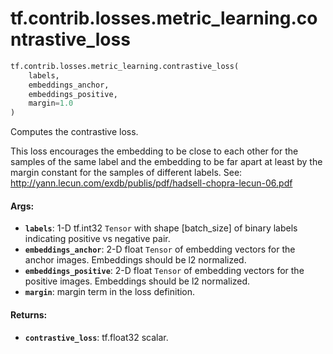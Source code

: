 <div itemscope itemtype="http://developers.google.com/ReferenceObject">
<meta itemprop="name" content="tf.contrib.losses.metric_learning.contrastive_loss" />
<meta itemprop="path" content="Stable" />
</div>

# tf.contrib.losses.metric_learning.contrastive_loss

``` python
tf.contrib.losses.metric_learning.contrastive_loss(
    labels,
    embeddings_anchor,
    embeddings_positive,
    margin=1.0
)
```

Computes the contrastive loss.

This loss encourages the embedding to be close to each other for
  the samples of the same label and the embedding to be far apart at least
  by the margin constant for the samples of different labels.
See: http://yann.lecun.com/exdb/publis/pdf/hadsell-chopra-lecun-06.pdf

#### Args:

* <b>`labels`</b>: 1-D tf.int32 `Tensor` with shape [batch_size] of
    binary labels indicating positive vs negative pair.
* <b>`embeddings_anchor`</b>: 2-D float `Tensor` of embedding vectors for the anchor
    images. Embeddings should be l2 normalized.
* <b>`embeddings_positive`</b>: 2-D float `Tensor` of embedding vectors for the
    positive images. Embeddings should be l2 normalized.
* <b>`margin`</b>: margin term in the loss definition.


#### Returns:

* <b>`contrastive_loss`</b>: tf.float32 scalar.